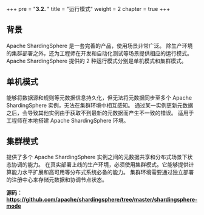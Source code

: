 +++
pre = "<b>3.2. </b>"
title = "运行模式"
weight = 2
chapter = true
+++

## 背景

Apache ShardingSphere 是一套完善的产品，使用场景非常广泛。
除生产环境的集群部署之外，还为工程师在开发和自动化测试等场景提供相应的运行模式。
Apache ShardingSphere 提供的 2 种运行模式分别是单机模式和集群模式。

## 单机模式

能够将数据源和规则等元数据信息持久化，但无法将元数据同步至多个 Apache ShardingSphere 实例，无法在集群环境中相互感知。
通过某一实例更新元数据之后，会导致其他实例由于获取不到最新的元数据而产生不一致的错误。
适用于工程师在本地搭建 Apache ShardingSphere 环境。

## 集群模式

提供了多个 Apache ShardingSphere 实例之间的元数据共享和分布式场景下状态协调的能力。
在真实部署上线的生产环境，必须使用集群模式。它能够提供计算能力水平扩展和高可用等分布式系统必备的能力。
集群环境需要通过独立部署的注册中心来存储元数据和协调节点状态。 

**源码：https://github.com/apache/shardingsphere/tree/master/shardingsphere-mode**
